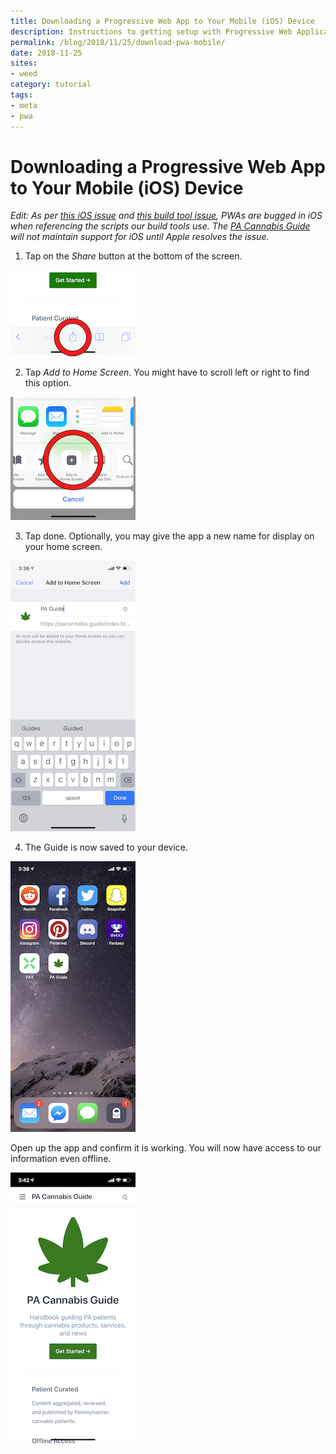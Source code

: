 ```yaml
---
title: Downloading a Progressive Web App to Your Mobile (iOS) Device
description: Instructions to getting setup with Progressive Web Applications on your iOS device
permalink: /blog/2018/11/25/download-pwa-mobile/
date: 2018-11-25
sites:
- weed
category: tutorial
tags: 
- meta
- pwa
---
```

<Ads />
<Referral />

# Downloading a Progressive Web App to Your Mobile (iOS) Device

*Edit: As per [this iOS issue](https://stackoverflow.com/questions/51351500/issues-with-pwa-in-standalone-mode-on-ios-11-4) and [this build tool issue](https://github.com/GoogleChrome/workbox/issues/1583), PWAs are bugged in iOS when referencing the scripts our build tools use. The [PA Cannabis Guide](https://pacannabis.guide/) will not maintain support for iOS until Apple resolves the issue.*

1. Tap on the *Share* button at the bottom of the screen.

![step 1](/images/install-pwa--1.png "PWA Setup Step 1")

2. Tap *Add to Home Screen*. You might have to scroll left or right to find this option.

![step 2](/images/install-pwa--2.png "PWA Setup Step 2")

3. Tap done. Optionally, you may give the app a new name for display on your home screen.

![step 3](/images/install-pwa--3.png "PWA Setup Step 3")

4. The Guide is now saved to your device.

![step 4](/images/install-pwa--4.png "PWA Setup Step 4")

Open up the app and confirm it is working. You will now have access to our information even offline.

![step 5](/images/install-pwa--5.png "PWA Setup Step 5")

